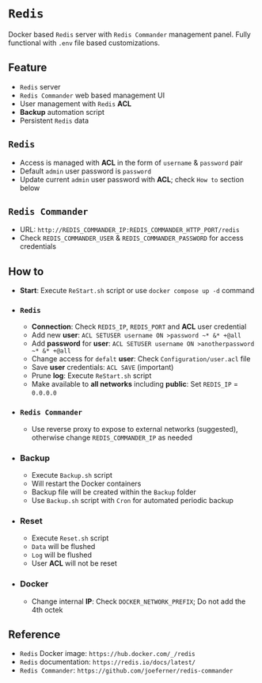 # `Redis`
Docker based `Redis` server with `Redis Commander` management panel. Fully functional with `.env` file based customizations.

## Feature
- `Redis` server
- `Redis Commander` web based management UI
- User management with `Redis` **ACL**
- **Backup** automation script
- Persistent `Redis` data

## `Redis`
- Access is managed with **ACL** in the form of `username` & `password` pair
- Default `admin` user password is `password`
- Update current `admin` user password with **ACL**; check `How to` section below

## `Redis Commander`
- URL: `http://REDIS_COMMANDER_IP:REDIS_COMMANDER_HTTP_PORT/redis`
- Check `REDIS_COMMANDER_USER` & `REDIS_COMMANDER_PASSWORD` for access credentials

## How to
- **Start**: Execute `ReStart.sh` script or use `docker compose up -d` command
- ### `Redis`
    - **Connection**: Check `REDIS_IP`, `REDIS_PORT` and **ACL** user credential
    - Add new **user**: `ACL SETUSER username ON >password ~* &* +@all`
    - Add **password** for **user**: `ACL SETUSER username ON >anotherpassword ~* &* +@all`
    - Change access for `defalt` **user**: Check `Configuration/user.acl` file
    - Save **user** credentials: `ACL SAVE` (important)
    - Prune **log**: Execute `ReStart.sh` script
    - Make available to **all networks** including **public**: Set `REDIS_IP` = `0.0.0.0`
- ### `Redis Commander`
    - Use reverse proxy to expose to external networks (suggested), otherwise change `REDIS_COMMANDER_IP` as needed
- ### Backup
    - Execute `Backup.sh` script
    - Will restart the Docker containers
    - Backup file will be created within the `Backup` folder
    - Use `Backup.sh` script with `Cron` for automated periodic backup
- ### Reset
    - Execute `Reset.sh` script
    - `Data` will be flushed
    - `Log` will be flushed
    - User **ACL** will not be reset
- ### Docker
    - Change internal **IP**: Check `DOCKER_NETWORK_PREFIX`; Do not add the 4th octek

## Reference
- `Redis` Docker image: `https://hub.docker.com/_/redis`
- `Redis` documentation: `https://redis.io/docs/latest/`
- `Redis Commander`: `https://github.com/joeferner/redis-commander`

